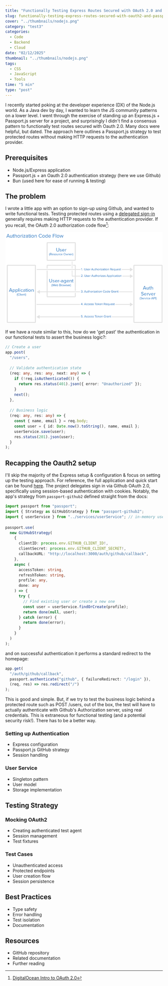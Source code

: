 ```yaml
---
title: "Functionally Testing Express Routes Secured with OAuth 2.0 and Passport.js"
slug: functionally-testing-express-routes-secured-with-oauth2-and-passportjs
cover: "../thumbnails/nodejs.png"
category: "test3"
categories:
  - Code
  - Backend
  - Cloud
date: "02/12/2025"
thumbnail: "../thumbnails/nodejs.png"
tags:
  - CSS
  - JavaScript
  - Tools
time: "5 min"
type: "post"
---
```


I recently started poking at the developer experience (DX) of the Node.js world. As a Java dev by day, I wanted to learn the JS community patterns on a lower level. I went through the exercise of standing up an Express.js + Passport.js server for a project, and surprisingly I didn't find a consensus pattern to functionally test routes secured with Oauth 2.0. Many docs were helpful, but dated. The approach here outlines a Passport.js strategy to test protected routes without making HTTP requests to the authentication provider.

## Prerequisites

- Node.js/Express application
- Passport.js + an Oauth 2.0 authentication strategy (here we use Github)
- Bun (used here for ease of running & testing)

## The problem

I wrote a little app with an option to sign-up using Github, and wanted to write functional tests. Testing protected routes using a [delegated sign-in](https://web.archive.org/web/20160322014955/http://hueniverse.com/2009/04/16/introducing-sign-in-with-twitter-oauth-style-connect/) generally requires making HTTP requests to the authentication provider. If you recall, the OAuth 2.0 authorization code flow[^1]:

![Oauth 2.0 authorization code flow](../images/oauth2-authorization-code-flow.png) 

If we have a route similar to this, how do we 'get past' the authentication in our functional tests to assert the business logic?:

```typescript
// Create a user
app.post(
  "/users",

  // Validate authentication state
  (req: any, res: any, next: any) => {
    if (!req.isAuthenticated()) {
      return res.status(401).json({ error: "Unauthorized" });
    }
    next();
  },

  // Business logic
  (req: any, res: any) => {
    const { name, email } = req.body;
    const user = { id: Date.now().toString(), name, email };
    userService.save(user);
    res.status(201).json(user);
  }
);
```

## Recapping the Oauth2 setup

I'll skip the majority of the Express setup & configuration & focus on setting up the testing approach. For reference, the full application and quick start can be found [here](https://github.com/snimmagadda1/express-passport-github-oauth2-functional-testing). The project delegates sign in via Github OAuth 2.0, specifically using session-based authentication with cookies. Notably, the app's strategy from `passport-github2` defined straight from the docs:

```typescript
import passport from "passport";
import { Strategy as GitHubStrategy } from "passport-github2";
import { userService } from "../services/userService"; // in-memory user store

passport.use(
  new GitHubStrategy(
    {
      clientID: process.env.GITHUB_CLIENT_ID!,
      clientSecret: process.env.GITHUB_CLIENT_SECRET!,
      callbackURL: "http://localhost:3000/auth/github/callback",
    },
    async (
      accessToken: string,
      refreshToken: string,
      profile: any,
      done: any
    ) => {
      try {
        // Find existing user or create a new one
        const user = userService.findOrCreate(profile);
        return done(null, user);
      } catch (error) {
        return done(error);
      }
    }
  )
);
```

and on successful authentication it performs a standard redirect to the homepage:

```typescript
app.get(
  "/auth/github/callback",
  passport.authenticate("github", { failureRedirect: "/login" }),
  (req, res) => res.redirect("/")
);
```

This is good and simple. But, if we try to test the business logic behind a protected route such as POST /users, out of the box, the test will have to actually authenticate with Github's Authorization server, using real credentials. This is extraneous for functional testing (and a potential security risk!). There has to be a better way.


[^1]: [DigitalOcean Intro to OAuth 2.0](https://www.digitalocean.com/community/tutorials/an-introduction-to-oauth-2)


<!-- ****** OUTLINE BELOW ***** -->

### Setting up Authentication

- Express configuration
- Passport.js GitHub strategy
- Session handling

### User Service

- Singleton pattern
- User model
- Storage implementation

## Testing Strategy

### Mocking OAuth2

- Creating authenticated test agent
- Session management
- Test fixtures

### Test Cases

- Unauthenticated access
- Protected endpoints
- User creation flow
- Session persistence

## Best Practices

- Type safety
- Error handling
- Test isolation
- Documentation

## Resources

- GitHub repository
- Related documentation
- Further reading
